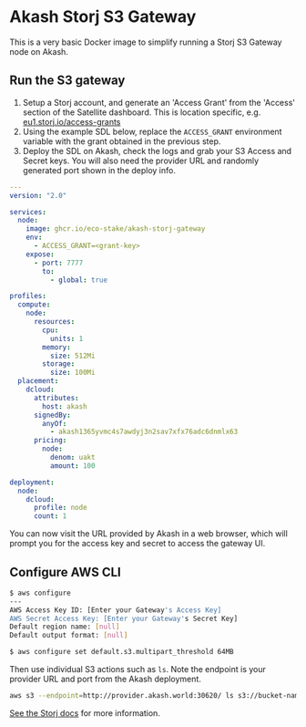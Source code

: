 # Akash Storj S3 Gateway

This is a very basic Docker image to simplify running a Storj S3 Gateway node on Akash.

## Run the S3 gateway

1. Setup a Storj account, and generate an 'Access Grant' from the 'Access' section of the Satellite dashboard. This is location specific, e.g. [eu1.storj.io/access-grants](https://eu1.storj.io/access-grants)
2. Using the example SDL below, replace the `ACCESS_GRANT` environment variable with the grant obtained in the previous step.
3. Deploy the SDL on Akash, check the logs and grab your S3 Access and Secret keys. You will also need the provider URL and randomly generated port shown in the deploy info.

```yml
---
version: "2.0"

services:
  node:
    image: ghcr.io/eco-stake/akash-storj-gateway
    env: 
      - ACCESS_GRANT=<grant-key>
    expose:
      - port: 7777
        to:
          - global: true

profiles:
  compute:
    node:
      resources:
        cpu:
          units: 1
        memory:
          size: 512Mi
        storage:
          size: 100Mi
  placement:
    dcloud:
      attributes:
        host: akash
      signedBy:
        anyOf:
          - akash1365yvmc4s7awdyj3n2sav7xfx76adc6dnmlx63
      pricing:
        node:
          denom: uakt
          amount: 100

deployment:
  node:
    dcloud:
      profile: node
      count: 1
```

You can now visit the URL provided by Akash in a web browser, which will prompt you for the access key and secret to access the gateway UI.

## Configure AWS CLI

```bash
$ aws configure
---
AWS Access Key ID: [Enter your Gateway's Access Key]
AWS Secret Access Key: [Enter your Gateway's Secret Key]
Default region name: [null]
Default output format: [null]

$ aws configure set default.s3.multipart_threshold 64MB
```

Then use individual S3 actions such as `ls`. Note the endpoint is your provider URL and port from the Akash deployment.

```bash
aws s3 --endpoint=http://provider.akash.world:30620/ ls s3://bucket-name/
```

[See the Storj docs](https://docs.storj.io/dcs/api-reference/s3-gateway/#configure-aws-cli-to-use-gateway-st) for more information.